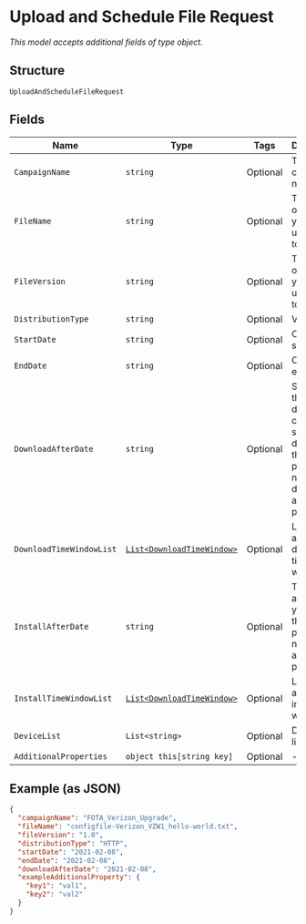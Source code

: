 
# Upload and Schedule File Request

*This model accepts additional fields of type object.*

## Structure

`UploadAndScheduleFileRequest`

## Fields

| Name | Type | Tags | Description |
|  --- | --- | --- | --- |
| `CampaignName` | `string` | Optional | The campaign name. |
| `FileName` | `string` | Optional | The name of the file you are upgrading to. |
| `FileVersion` | `string` | Optional | The version of the file you are upgrading to. |
| `DistributionType` | `string` | Optional | Valid values |
| `StartDate` | `string` | Optional | Campaign start date. |
| `EndDate` | `string` | Optional | Campaign end date. |
| `DownloadAfterDate` | `string` | Optional | Specifies the starting date the client should download the package. If null, client downloads as soon as possible. |
| `DownloadTimeWindowList` | [`List<DownloadTimeWindow>`](../../doc/models/download-time-window.md) | Optional | List of allowed download time windows. |
| `InstallAfterDate` | `string` | Optional | The date after which you install the package. If null, install as soon as possible. |
| `InstallTimeWindowList` | [`List<DownloadTimeWindow>`](../../doc/models/download-time-window.md) | Optional | List of allowed install time windows. |
| `DeviceList` | `List<string>` | Optional | Device IMEI list. |
| `AdditionalProperties` | `object this[string key]` | Optional | - |

## Example (as JSON)

```json
{
  "campaignName": "FOTA_Verizon_Upgrade",
  "fileName": "configfile-Verizon_VZW1_hello-world.txt",
  "fileVersion": "1.0",
  "distributionType": "HTTP",
  "startDate": "2021-02-08",
  "endDate": "2021-02-08",
  "downloadAfterDate": "2021-02-08",
  "exampleAdditionalProperty": {
    "key1": "val1",
    "key2": "val2"
  }
}
```

